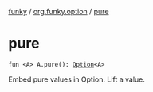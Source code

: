 [funky](../index.md) / [org.funky.option](index.md) / [pure](.)

# pure

`fun <A> A.pure(): `[`Option`](-option/index.md)`<A>`

Embed pure values in Option. Lift a value.

